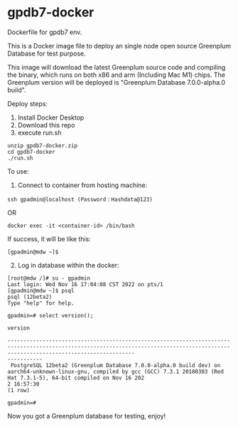 # gpdb7-docker

Dockerfile for gpdb7 env. 

This is a Docker image file to deploy an single node open source Greenplum Database for test purpose.

This image will download the latest Greenplum source code and compiling the binary, which runs on both x86 and arm (Including Mac M1) chips. 
The Greenplum version will be deployed is "Greenplum Database 7.0.0-alpha.0 build". 


Deploy steps:

1. Install Docker Desktop
2. Download this repo
3. execute run.sh

```
unzip gpdb7-docker.zip
cd gpdb7-docker
./run.sh
```

To use:

1. Connect to container from hosting machine:
```
ssh gpadmin@localhost (Password：Hashdata@123)
```
OR
```
docker exec -it <container-id> /bin/bash
```
If success, it will be like this:
```
[gpadmin@mdw ~]$
```
2. Log in database within the docker:
```
[root@mdw /]# su - gpadmin
Last login: Wed Nov 16 17:04:08 CST 2022 on pts/1
[gpadmin@mdw ~]$ psql
psql (12beta2)
Type "help" for help.

gpadmin=# select version();
                                                                                            version

------------------------------------------------------------------------------------------------------------------------------------------------------------------------------------
-----------
 PostgreSQL 12beta2 (Greenplum Database 7.0.0-alpha.0 build dev) on aarch64-unknown-linux-gnu, compiled by gcc (GCC) 7.3.1 20180303 (Red Hat 7.3.1-5), 64-bit compiled on Nov 16 202
2 16:57:30
(1 row)

gpadmin=#
```

Now you got a Greenplum database for testing, enjoy!